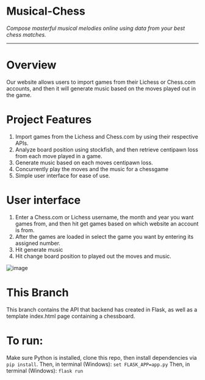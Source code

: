# Musical-Chess
*Compose masterful musical melodies online using data from your best chess matches.*

---------------

# Overview
Our website allows users to import games from their Lichess or Chess.com accounts, and then it will generate music based on the moves played out in the game. 

# Project Features
1) Import games from the Lichess and Chess.com by using their respective APIs.
2) Analyze board position using stockfish, and then retrieve centipawn loss from each move played in a game.
3) Generate music based on each moves centipawn loss.
4) Concurrently play the moves and the music for a chessgame
5) Simple user interface for ease of use.

# User interface
1) Enter a Chess.com or Lichess username, the month and year you want games from, and then hit get games based on which website an account is from. 
2) After the games are loaded in select the game you want by entering its assigned number.
3) Hit generate music
4) Hit change board position to played out the moves and music.

![image](https://user-images.githubusercontent.com/73033177/117071234-70d5f580-acf4-11eb-8028-b9d8208060fa.png)

# This Branch

This branch contains the API that backend has created in Flask, as well as a template index.html page containing a chessboard.

# To run: 

Make sure Python is installed, clone this repo, then install dependencies via `pip install`. 
Then, in terminal (Windows): `set FLASK_APP=app.py`
Then, in terminal (Windows): `flask run`
